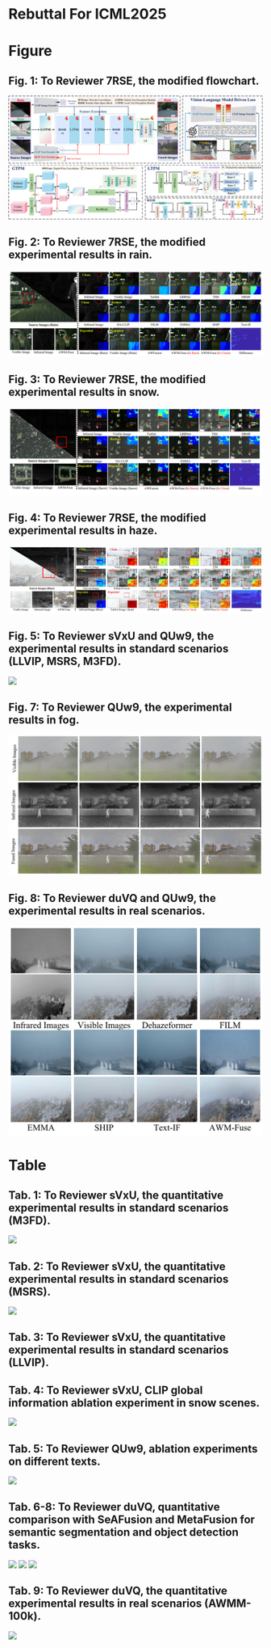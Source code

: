 # Rebuttal For ICML2025 

<h1>Figure</h1>
<h2 id='figures'> Fig. 1: To Reviewer 7RSE, the modified flowchart.</h2>
<img src="figures/1_00.jpg">

<h2 id='figures'> Fig. 2: To Reviewer 7RSE, the modified experimental results in rain.</h2>
<img src ="figures/2_00.jpg">

<h2 id='figures'> Fig. 3: To Reviewer 7RSE, the modified experimental results in snow.</h2>
<img src ="figures/3_00.jpg">

<h2 id='figures'> Fig. 4: To Reviewer 7RSE, the modified experimental results in haze.</h2>
<img src ="figures/4_00.jpg">

<h2 id='figures'> Fig. 5: To Reviewer sVxU and QUw9, the experimental results in standard scenarios (LLVIP, MSRS, M3FD).</h2>
<img src ="figures/5_00.jpg">

<h2 id='figures'> Fig. 7: To Reviewer QUw9, the experimental results in fog.</h2>
<img src ="figures/7_00.jpg">

<h2 id='figures'> Fig. 8: To Reviewer duVQ and QUw9, the experimental results in real scenarios.</h2>
<img src ="figures/8_00.jpg">

<h1>Table</h1>
<h2 id='Table'> Tab. 1: To Reviewer sVxU, the quantitative experimental results in standard scenarios (M3FD).</h2>
<img src ="tables/表3.png">

<h2 id='Table'> Tab. 2: To Reviewer sVxU, the quantitative experimental results in standard scenarios (MSRS).</h2>
<img src ="tables/表4.png">

<h2 id='Table'> Tab. 3: To Reviewer sVxU, the quantitative experimental results in standard scenarios (LLVIP).</h2>

<h2 id='Table'> Tab. 4: To Reviewer sVxU, CLIP global information ablation experiment in snow scenes.</h2>
<img src ="tables/表2.png">

<h2 id='Table'> Tab. 5: To Reviewer QUw9, ablation experiments on different texts.</h2>
<img src ="tables/表1.png">

<h2 id='Table'> Tab. 6-8: To Reviewer duVQ, quantitative comparison with SeAFusion and MetaFusion for semantic segmentation and object detection tasks.</h2>
<img src ="tables/表7.png">

<img src ="tables/表5.png">

<img src ="tables/表6.png">


<h2 id='Table'> Tab. 9: To Reviewer duVQ, the quantitative experimental results in real scenarios (AWMM-100k).</h2>
<img src ="tables/表8.png">






